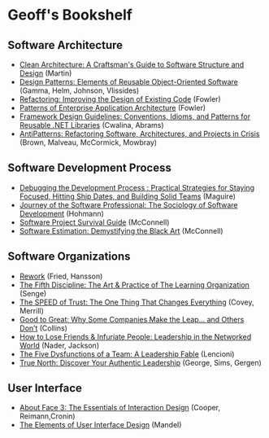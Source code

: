 # Geoff's Bookshelf

## Software Architecture
- [Clean Architecture: A Craftsman's Guide to Software Structure and Design](https://www.amazon.com/Clean-Architecture-Craftsmans-Software-Structure/dp/0134494164) (Martin)
- [Design Patterns: Elements of Reusable Object-Oriented Software](http://www.amazon.com/Design-Patterns-Elements-Reusable-Object-Oriented/dp/0201633612/ref=sr_1_1) (Gamma, Helm, Johnson, Vlissides)
- [Refactoring: Improving the Design of Existing Code](http://www.amazon.com/Refactoring-Improving-Design-Existing-Code/dp/0201485672/ref=sr_1_1) (Fowler)
- [Patterns of Enterprise Application Architecture](http://www.amazon.com/Patterns-Enterprise-Application-Architecture-Martin/dp/0321127420/ref=sr_1_1) (Fowler)
- [Framework Design Guidelines: Conventions, Idioms, and Patterns for Reusable .NET Libraries](http://www.amazon.com/Framework-Design-Guidelines-Conventions-Libraries/dp/0321545613) (Cwalina, Abrams)
- [AntiPatterns: Refactoring Software, Architectures, and Projects in Crisis](http://www.amazon.com/AntiPatterns-Refactoring-Software-Architectures-Projects/dp/0471197130/ref=sr_1_1) (Brown, Malveau, McCormick, Mowbray)

## Software Development Process
- [Debugging the Development Process : Practical Strategies for Staying Focused, Hitting Ship Dates, and Building Solid Teams](http://www.amazon.com/Debugging-Development-Process-Practical-Strategies/dp/1556156502/ref=sr_1_1) (Maguire)
- [Journey of the Software Professional: The Sociology of Software Development](http://www.amazon.com/Journey-Software-Professional-Sociology-Development/dp/0132366134/ref=sr_1_1) (Hohmann)
- [Software Project Survival Guide](http://www.amazon.com/Software-Project-Survival-Developer-Practices/dp/1572316217/ref=sr_1_1) (McConnell)
- [Software Estimation: Demystifying the Black Art](http://www.amazon.com/Software-Estimation-Demystifying-Developer-Practices-ebook/dp/B00JDMPOVQ/ref=sr_1_1) (McConnell)

## Software Organizations
- [Rework](http://www.amazon.com/Rework-Jason-Fried/dp/0307463745/ref=sr_1_1) (Fried, Hansson)
- [The Fifth Discipline: The Art & Practice of The Learning Organization](http://www.amazon.com/Fifth-Discipline-Practice-Learning-Organization/dp/0385517254/ref=sr_1_1) (Senge)
- [The SPEED of Trust: The One Thing That Changes Everything](http://www.amazon.com/SPEED-Trust-Thing-Changes-Everything/dp/1416549005/ref=sr_1_1) (Covey, Merrill)
- [Good to Great: Why Some Companies Make the Leap… and Others Don’t](http://www.amazon.com/Good-Great-Some-Companies-Others/dp/0066620996/ref=sr_1_1) (Collins)
- [How to Lose Friends & Infuriate People: Leadership in the Networked World](http://www.amazon.com/How-Lose-Friends-Infuriate-People/dp/0957716540/ref=sr_1_1) (Nader, Jackson)
- [The Five Dysfunctions of a Team: A Leadership Fable](http://www.amazon.com/Five-Dysfunctions-Team-Leadership-Fable/dp/0787960756/ref=sr_1_1) (Lencioni)
- [True North: Discover Your Authentic Leadership](http://www.amazon.com/True-North-Discover-Authentic-Leadership/dp/0787987514/ref=sr_1_1) (George, Sims, Gergen)

## User Interface
- [About Face 3: The Essentials of Interaction Design](http://www.amazon.com/About-Face-Essentials-Interaction-Design/dp/1118766571/ref=sr_1_1) (Cooper, Reimann,Cronin)
- [The Elements of User Interface Design](http://www.amazon.com/Elements-User-Interface-Design/dp/0471162671/ref=sr_1_1) (Mandel)

